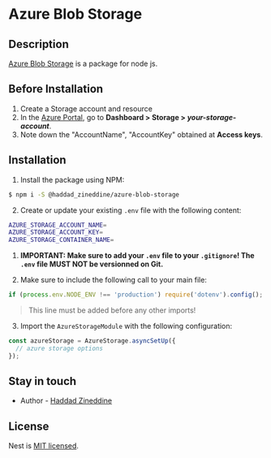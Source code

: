 # Azure Blob Storage

## Description

[Azure Blob Storage](https://www.npmjs.com/package/@haddad_zineddine/azure-blob-storage) is a package for node js.

## Before Installation

1. Create a Storage account and resource
2. In the [Azure Portal](https://portal.azure.com), go to **Dashboard > Storage > _your-storage-account_**.
3. Note down the "AccountName", "AccountKey" obtained at **Access keys**.

## Installation

1. Install the package using NPM:

```bash
$ npm i -S @haddad_zineddine/azure-blob-storage
```

2. Create or update your existing `.env` file with the following content:

```bash
AZURE_STORAGE_ACCOUNT_NAME=
AZURE_STORAGE_ACCOUNT_KEY=
AZURE_STORAGE_CONTAINER_NAME=
```

1. **IMPORTANT: Make sure to add your `.env` file to your `.gitignore`! The `.env` file MUST NOT be versionned on Git.**

2. Make sure to include the following call to your main file:

```typescript
if (process.env.NODE_ENV !== 'production') require('dotenv').config();
```

> This line must be added before any other imports!

3. Import the `AzureStorageModule` with the following configuration:

```typescript
const azureStorage = AzureStorage.asyncSetUp({
  // azure storage options
});
```

## Stay in touch

- Author - [Haddad Zineddine](https://zineddine.netlify.com)

## License

Nest is [MIT licensed](LICENSE).
